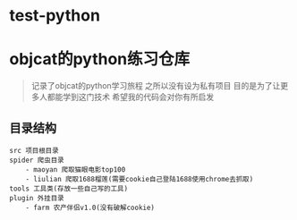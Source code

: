 # test-python
# objcat的python练习仓库

> 记录了objcat的python学习旅程 之所以没有设为私有项目 目的是为了让更多人都能学到这门技术 希望我的代码会对你有所启发


## 目录结构
```
src 项目根目录 
spider 爬虫目录
    - maoyan 爬取猫眼电影top100
    - liulian 爬取1688榴莲(需要cookie自己登陆1688使用chrome去抓取)
tools 工具类(存放一些自己写的工具)
plugin 外挂目录
    - farm 农产伴侣v1.0(没有破解cookie)
``` 
